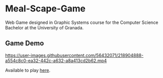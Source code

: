 # Meal-Scape-Game
Web Game designed in Graphic Systems course for the Computer Science Bachelor at the University of Granada.

## Game Demo
https://user-images.githubusercontent.com/56432071/218904888-a554c8c0-ea32-442c-a632-a8a413cd2b62.mp4

Available to play [here](crisfj00.github.io/Meal-Scape-Game/).

